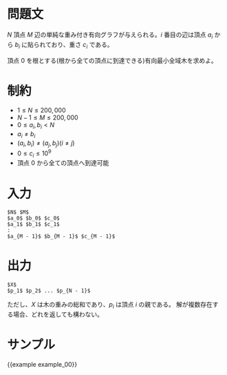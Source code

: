 問題文
=========

$N$ 頂点 $M$ 辺の単純な重み付き有向グラフが与えられる。$i$ 番目の辺は頂点 $a_i$ から $b_i$ に貼られており、重さ $c_i$ である。

頂点 $0$ を根とする(根から全ての頂点に到達できる)有向最小全域木を求めよ。


制約
=========

- $1 \leq N \leq 200,000$
- $N - 1 \leq M \leq 200,000$
- $0 \leq a_i, b_i < N$
- $a_i \neq b_i$
- $(a_i, b_i) \neq (a_j, b_j) (i \neq j)$
- $0 \leq c_i \leq 10^9$
- 頂点 $0$ から全ての頂点へ到達可能

入力
=========

~~~
$N$ $M$
$a_0$ $b_0$ $c_0$
$a_1$ $b_1$ $c_1$
:
$a_{M - 1}$ $b_{M - 1}$ $c_{M - 1}$
~~~

出力
=========

~~~
$X$
$p_1$ $p_2$ ... $p_{N - 1}$
~~~

ただし、$X$ は木の重みの総和であり、$p_i$ は頂点 $i$ の親である。
解が複数存在する場合、どれを返しても構わない。


サンプル
=========

{{example example_00}}
